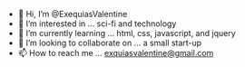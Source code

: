 - 👋 Hi, I’m @ExequiasValentine
- 👀 I’m interested in ... sci-fi and technology 
- 🌱 I’m currently learning ... html, css, javascript, and jquery
- 💞️ I’m looking to collaborate on ... a small start-up
- 📫 How to reach me ... exquiasvalentine@gmail.com

<!---
ExequiasValentine/ExequiasValentine is a ✨ special ✨ repository because its `README.md` (this file) appears on your GitHub profile.
You can click the Preview link to take a look at your changes.
--->
